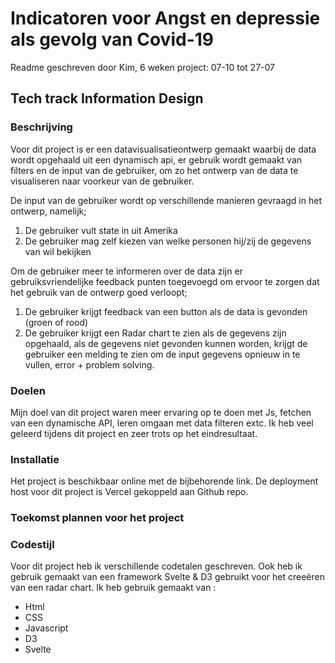 # Indicatoren voor Angst en depressie als gevolg van Covid-19
Readme geschreven door Kim, 6 weken project: 07-10 tot 27-07
## Tech track Information Design 

### Beschrijving
Voor dit project is er een datavisualisatieontwerp gemaakt waarbij de data wordt opgehaald uit een dynamisch api, er gebruik wordt gemaakt van filters en de input van de gebruiker, om zo het ontwerp van de data te visualiseren naar voorkeur van de gebruiker.

De input van de gebruiker wordt op verschillende manieren gevraagd in het ontwerp, namelijk; 
1) De gebruiker vult state in uit Amerika
2) De gebruiker mag zelf kiezen van welke personen hij/zij de gegevens van wil bekijken

Om de gebruiker meer te informeren over de data zijn er gebruiksvriendelijke feedback punten toegevoegd om ervoor te zorgen dat het gebruik van de ontwerp goed verloopt; 
1) De gebruiker krijgt feedback van een button als de data is gevonden (groen of rood)
2) De gebruiker krijgt een Radar chart te zien als de gegevens zijn opgehaald, als de gegevens niet gevonden kunnen worden, krijgt de gebruiker een melding te zien om de input gegevens opnieuw in te vullen, error + problem solving.

### Doelen
Mijn doel van dit project waren meer ervaring op te doen met Js, fetchen van een dynamische API, leren omgaan met data filteren extc. Ik heb veel geleerd tijdens dit project en zeer trots op het eindresultaat. 

### Installatie 
Het project is beschikbaar online met de bijbehorende link.
De deployment host voor dit project is Vercel gekoppeld aan Github repo. 

### Toekomst plannen voor het project

### Codestijl 

Voor dit project heb ik verschillende codetalen geschreven. Ook heb ik gebruik gemaakt van een framework Svelte & D3 gebruikt voor het creeëren van een radar chart. 
Ik heb gebruik gemaakt van : 
* Html
* CSS
* Javascript
* D3
* Svelte
